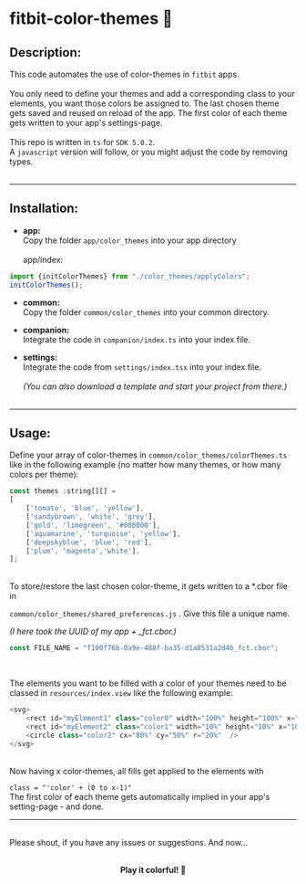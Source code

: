 # fitbit-color-themes 🎨
## Description:
This code automates the use of color-themes in `fitbit` apps.<br><br>
You only need to define your themes and add a corresponding class to your elements, you want those colors be assigned to.
The last chosen theme gets saved and reused on reload of the app.
The first color of each theme gets written to your app's settings-page.<br><br>
This repo is written in `ts` for `SDK 5.0.2`.<br>
A `javascript` version will follow, or you might adjust the code by removing types.<br><br>

---

## Installation:

- **app:**<br>
Copy the folder `app/color_themes` into your app directory<br><br>
app/index:<br>

```javascript
import {initColorThemes} from "./color_themes/applyColors";
initColorThemes();
```
- **common:**<br>
Copy the folder `common/color_themes` into your common directory.<br>

- **companion:**<br>
Integrate the code in `companion/index.ts` into your index file.<br>

- **settings:**<br>
Integrate the code from `settings/index.tsx` into your index file. <br><br>
*(You can also download a template and start your project from there.)*<br><br>

---
## Usage:
Define your array of color-themes in `common/color_themes/colorThemes.ts` like in the following example (no matter how many themes, or how many colors per theme):
```javascript
const themes :string[][] = 
[
    ['tomato', 'blue', 'yellow'],
    ['sandybrown', 'white', 'grey'],
    ['gold', 'limegreen', '#000000'],
    ['aquamarine', 'turquoise', 'yellow'],
    ['deepskyblue', 'blue', 'red'],
    ['plum', 'magenta','white'],
];
```
<br>
To store/restore the last chosen color-theme, it gets written to a *.cbor file in 

`common/color_themes/shared_preferences.js`
. Give this file a unique name.

*(I here took the UUID of my app + _fct.cbor.)*
<br>

```javascript
const FILE_NAME = "f100f76b-0a9e-488f-ba35-d1a8531a2d4b_fct.cbor";
```
<br>

The elements you want to be filled with a color of your themes need to be classed in `resources/index.view` like the following example:
```javascript
<svg>
    <rect id="myElement1" class="color0" width="100%" height="100%" x="0" y="0" />
    <rect id="myElement2" class="color1" width="10%" height="10%" x="100" y="100" />
    <circle class="color2" cx="80%" cy="50%" r="20%"  />
</svg> 
```



<br>
Now having x color-themes, all fills get applied to the elements with

`class = "'color' + (0 to x-1)"`
<br>
The first color of each theme gets automatically implied in your app's setting-page - and done.
<br>

---
<br>
Please shout, if you have any issues or suggestions. And now...<br>
<br>

<p align= "center"><b>Play it colorful! 🥳






